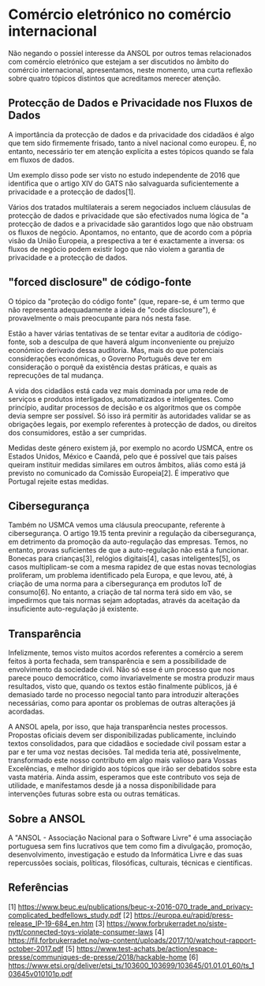 # Comércio eletrónico no comércio internacional

Não negando o possíel interesse da ANSOL por outros temas relacionados com
comércio eletrónico que estejam a ser discutidos no âmbito do comércio
internacional, apresentamos, neste momento, uma curta reflexão sobre quatro
tópicos distintos que acreditamos merecer atenção.

## Protecção de Dados e Privacidade nos Fluxos de Dados

A importância da protecção de dados e da privacidade dos cidadãos é algo que
tem sido firmemente frisado, tanto a nível nacional como europeu. É, no
entanto, necessário ter em atenção explícita a estes tópicos quando se fala em
fluxos de dados.

Um exemplo disso pode ser visto no estudo independente de 2016 que identifica
que o artigo XIV do GATS não salvaguarda suficientemente a privacidade e a
protecção de dados[1].

Vários dos tratados multilaterais a serem negociados incluem cláusulas de
protecção de dados e privacidade que são efectivados numa lógica de "a
protecção de dados e a privacidade são garantidos logo que não obstruam os
fluxos de negócio. Apontamos, no entanto, que de acordo com a pópria visão da
União Europeia, a prespectiva a ter é exactamente a inversa: os fluxos de
negócio podem existir logo que não violem a garantia de privacidade e a
protecção de dados.

## "forced disclosure" de código-fonte

O tópico da "proteção do código fonte" (que, repare-se, é um termo que não
representa adequadamente a ideia de "code disclosure"), é provavelmente o mais
preocupante para nós nesta fase.

Estão a haver várias tentativas de se tentar evitar a auditoria de
código-fonte, sob a desculpa de que haverá algum inconveniente ou prejuízo
económico derivado dessa auditoria. Mas, mais do que potenciais considerações
económicas, o Governo Português deve ter em consideração o porquê da existência
destas práticas, e quais as reprecuções de tal mudança.

A vida dos cidadãos está cada vez mais dominada por uma rede de serviços e
produtos interligados, automatizados e inteligentes. Como princípio, auditar
processos de decisão e os algoritmos que os compõe devia sempre ser possível.
Só isso irá permitir às autoridades validar se as obrigações legais, por
exemplo referentes à protecção de dados, ou direitos dos consumidores, estão a
ser cumpridas.

Medidas deste género existem já, por exemplo no acordo USMCA, entre os Estados
Unidos, México e Caandá, pelo que é possível que tais países queiram instituir
medidas similares em outros âmbitos, aliás como está já previsto no comunicado
da Comissão Europeia[2]. É imperativo que Portugal rejeite estas medidas.

## Cibersegurança

Também no USMCA vemos uma cláusula preocupante, referente à cibersegurança. O
artigo 19.15 tenta previnir a regulação da cibersegurança, em detrimento da
promoção da auto-regulação das empresas. Temos, no entanto, provas suficientes
de que a auto-regulação não está a funcionar. Bonecas para crianças[3],
relógios digitais[4], casas inteligentes[5], os casos multiplicam-se com a
mesma rapidez de que estas novas tecnologias proliferam, um problema
identificado pela Europa, e que levou, até, à criação de uma norma para a
cibersegurança em produtos IoT de consumo[6]. No entanto, a criação de tal
norma terá sido em vão, se impedirmos que tais normas sejam adoptadas, através
da aceitação da insuficiente auto-regulação já existente.

## Transparência

Infelizmente, temos visto muitos acordos referentes a comércio a serem feitos à
porta fechada, sem transparência e sem a possibilidade de envolvimento da
sociedade civil. Não só esse é um processo que nos parece pouco democrático,
como invariavelmente se mostra produzir maus resultados, visto que, quando os
textos estão finalmente públicos, já é demasiado tarde no processo negocial
tanto para introduzir alterações necessárias, como para apontar os problemas de
outras alterações já acordadas.

A ANSOL apela, por isso, que haja transparência nestes processos. Propostas
oficiais devem ser disponibilizadas publicamente, incluindo textos
consolidados, para que cidadãos e sociedade civil possam estar a par e ter uma
voz nestas decisões. Tal medida teria até, possivelmente, transformado este
nosso contributo em algo mais valioso para Vossas Excelências, e melhor
dirigido aos tópicos que irão ser debatidos sobre esta vasta matéria. Ainda
assim, esperamos que este contributo vos seja de utilidade, e manifestamos
desde já a nossa disponibilidade para intervenções futuras sobre esta ou outras
temáticas.

## Sobre a ANSOL

A "ANSOL - Associação Nacional para o Software Livre" é uma associação
portuguesa sem fins lucrativos que tem como fim a divulgação, promoção,
desenvolvimento, investigação e estudo da Informática Livre e das suas
repercussões sociais, políticas, filosóficas, culturais, técnicas e
científicas.

## Referências

[1] https://www.beuc.eu/publications/beuc-x-2016-070_trade_and_privacy-complicated_bedfellows_study.pdf
[2] https://europa.eu/rapid/press-release_IP-19-684_en.htm
[3] https://www.forbrukerradet.no/siste-nytt/connected-toys-violate-consumer-laws
[4] https://fil.forbrukerradet.no/wp-content/uploads/2017/10/watchout-rapport-october-2017.pdf
[5] https://www.test-achats.be/action/espace-presse/communiques-de-presse/2018/hackable-home
[6] https://www.etsi.org/deliver/etsi_ts/103600_103699/103645/01.01.01_60/ts_103645v010101p.pdf
